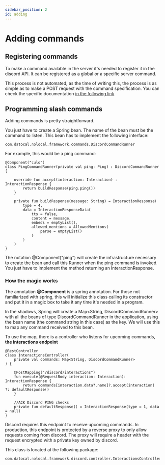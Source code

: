 ```yaml
---
sidebar_position: 2
id: adding
---
```


# Adding commands

## Registering commands
To make a command available in the server it's needed to register it in the discord API.
It can be registered as a global or a specific server command.

This process is not automated, as the time of writing this, the process is as simple as to make a POST request with the 
command specification. You can check the specific documentation [in the following link](https://discord.com/developers/docs/interactions/application-commands#slash-commands)

## Programming slash commands

Adding commands is pretty straightforward.

You just have to create a Spring bean. The name of the bean must be the command to listen.
This bean has to implement the following interface:

    com.datocal.nolocal.framework.commands.DiscordCommandRunner

For example, this would be a ping command:

    @Component("culo")
    class PingCommandRunner(private val ping: Ping) : DiscordCommandRunner {

        override fun accept(interaction: Interaction) : InteractionResponse {
            return buildResponse(ping.ping())
        }
    
        private fun buildResponse(message: String) = InteractionResponse(
            type = 4,
            data = InteractionResponseData(
                tts = false,
                content = message,
                embeds = emptyList(),
                allowed_mentions = AllowedMentions(
                    parse = emptyList()
                )
            )
        )
    }

    
The notation @Component("ping") will create the infrastructure necessary to create the bean and call this Runner when the 
ping command is invoked. You just have to implement the method returning an InteractionResponse.

### How the magic works

The annotation **@Component** is a spring annotation. For those not familiarized with spring, this will initialize this class
calling its constructor and put it in a magic box to take it any time it's needed in a program.

In the shadows, Spring will create a Map<String, DiscordCommandRunner> with all the beans of type DiscordCommandRunner 
in the application, using the bean name (the command string in this case) as the key. We will use this to map any 
command received to this bean.

To use the map, there is a controller who listens for upcoming commands, **the interactions endpoint**


    @RestController
    class InteractionsController(
        private val commands: Map<String, DiscordCommandRunner>
    ) {
    
        @PostMapping("/discord/interactions")
        fun execute(@RequestBody interaction: Interaction): InteractionResponse {
            return commands[interaction.data?.name]?.accept(interaction) ?: defaultResponse()
        }
    
        //ACK Discord PING checks
        private fun defaultResponse() = InteractionResponse(type = 1, data = null)
    }

Discord requires this endpoint to receive upcoming commands. In production, this endpoint is protected by a reverse proxy
to only allow requests coming from discord. The proxy will require a header with the request encrypted with a private 
key owned by discord.

This class is located at the following package:
    
    com.datocal.nolocal.framework.discord.controller.InteractionsController